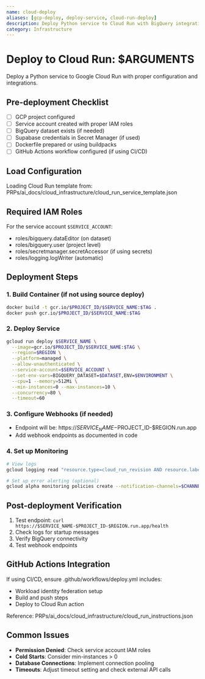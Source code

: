 ```yaml
---
name: cloud-deploy
aliases: [gcp-deploy, deploy-service, cloud-run-deploy]
description: Deploy Python service to Cloud Run with BigQuery integration
category: Infrastructure
---
```


# Deploy to Cloud Run: $ARGUMENTS

Deploy a Python service to Google Cloud Run with proper configuration and integrations.

## Pre-deployment Checklist

- [ ] GCP project configured
- [ ] Service account created with proper IAM roles
- [ ] BigQuery dataset exists (if needed)
- [ ] Supabase credentials in Secret Manager (if used)
- [ ] Dockerfile prepared or using buildpacks
- [ ] GitHub Actions workflow configured (if using CI/CD)

## Load Configuration

Loading Cloud Run template from: PRPs/ai_docs/cloud_infrastructure/cloud_run_service_template.json

## Required IAM Roles

For the service account `$SERVICE_ACCOUNT`:
- roles/bigquery.dataEditor (on dataset)
- roles/bigquery.user (project level)
- roles/secretmanager.secretAccessor (if using secrets)
- roles/logging.logWriter (automatic)

## Deployment Steps

### 1. Build Container (if not using source deploy)
```bash
docker build -t gcr.io/$PROJECT_ID/$SERVICE_NAME:$TAG .
docker push gcr.io/$PROJECT_ID/$SERVICE_NAME:$TAG
```

### 2. Deploy Service
```bash
gcloud run deploy $SERVICE_NAME \
  --image=gcr.io/$PROJECT_ID/$SERVICE_NAME:$TAG \
  --region=$REGION \
  --platform=managed \
  --allow-unauthenticated \
  --service-account=$SERVICE_ACCOUNT \
  --set-env-vars=BIGQUERY_DATASET=$DATASET,ENV=$ENVIRONMENT \
  --cpu=1 --memory=512Mi \
  --min-instances=0 --max-instances=10 \
  --concurrency=80 \
  --timeout=60
```

### 3. Configure Webhooks (if needed)
- Endpoint will be: https://$SERVICE_NAME-$PROJECT_ID-$REGION.run.app
- Add webhook endpoints as documented in code

### 4. Set up Monitoring
```bash
# View logs
gcloud logging read "resource.type=cloud_run_revision AND resource.labels.service_name=$SERVICE_NAME" --limit=50

# Set up error alerting (optional)
gcloud alpha monitoring policies create --notification-channels=$CHANNEL_ID --display-name="$SERVICE_NAME errors" --condition-display-name="Error rate" --condition="..." 
```

## Post-deployment Verification

1. Test endpoint: `curl https://$SERVICE_NAME-$PROJECT_ID-$REGION.run.app/health`
2. Check logs for startup messages
3. Verify BigQuery connectivity
4. Test webhook endpoints

## GitHub Actions Integration

If using CI/CD, ensure .github/workflows/deploy.yml includes:
- Workload identity federation setup
- Build and push steps
- Deploy to Cloud Run action

Reference: PRPs/ai_docs/cloud_infrastructure/cloud_run_instructions.json

## Common Issues

- **Permission Denied**: Check service account IAM roles
- **Cold Starts**: Consider min-instances > 0
- **Database Connections**: Implement connection pooling
- **Timeouts**: Adjust timeout setting and check external API calls